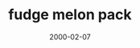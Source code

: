 ---
layout: base.njk
title : 'fudge melon pack' 
view_title : 'fudge melon pack' 
year : '2000' 
date : '2000-02-07' 
img_file : '/drawing/fudgemelon.png' 
html_file : 'fudgemellon' 
next_html : 'nicotine.html' 
year_order : '132' 
permalink : "title/{{html_file}}.html"
---